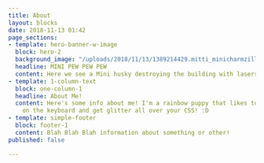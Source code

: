 ```yaml
---
title: About
layout: blocks
date: 2018-11-13 01:42
page_sections:
- template: hero-banner-w-image
  block: hero-2
  background_image: "/uploads/2018/11/13/1389214429.mitti_minicharmzilla_lores.jpg"
  headline: MINI PEW PEW PEW
  content: Here we see a Mini husky destroying the building with lasers!
- template: 1-column-text
  block: one-column-1
  headline: About Me!
  content: Here's some info about me! I'm a rainbow puppy that likes to roll his paws
    on the keyboard and get glitter all over your CSS! :D
- template: simple-footer
  block: footer-1
  content: Blah Blah Blah information about something or other!
published: false

---
```

